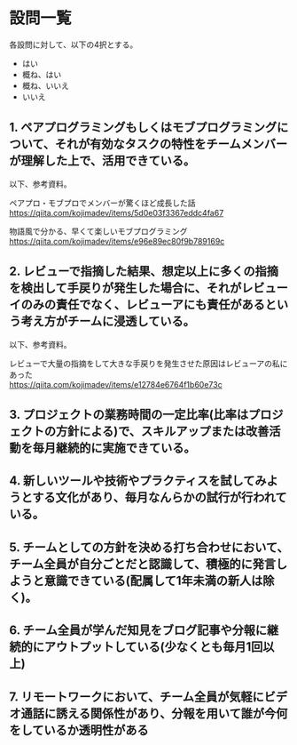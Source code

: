 # 設問一覧

各設問に対して、以下の4択とする。

- はい
- 概ね、はい
- 概ね、いいえ
- いいえ


## 1. ペアプログラミングもしくはモブプログラミングについて、それが有効なタスクの特性をチームメンバーが理解した上で、活用できている。

以下、参考資料。  

ペアプロ・モブプロでメンバーが驚くほど成長した話  
https://qiita.com/kojimadev/items/5d0e03f3367eddc4fa67  

物語風で分かる、早くて楽しいモブプログラミング  
https://qiita.com/kojimadev/items/e96e89ec80f9b789169c  

## 2. レビューで指摘した結果、想定以上に多くの指摘を検出して手戻りが発生した場合に、それがレビューイのみの責任でなく、レビューアにも責任があるという考え方がチームに浸透している。

以下、参考資料。  

レビューで大量の指摘をして大きな手戻りを発生させた原因はレビューアの私にあった  
https://qiita.com/kojimadev/items/e12784e6764f1b60e73c  

## 3. プロジェクトの業務時間の一定比率(比率はプロジェクトの方針による)で、スキルアップまたは改善活動を毎月継続的に実施できている。


## 4. 新しいツールや技術やプラクティスを試してみようとする文化があり、毎月なんらかの試行が行われている。


## 5. チームとしての方針を決める打ち合わせにおいて、チーム全員が自分ごとだと認識して、積極的に発言しようと意識できている(配属して1年未満の新人は除く)。


## 6. チーム全員が学んだ知見をブログ記事や分報に継続的にアウトプットしている(少なくとも毎月1回以上)

## 7. リモートワークにおいて、チーム全員が気軽にビデオ通話に誘える関係性があり、分報を用いて誰が今何をしているか透明性がある
